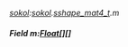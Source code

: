 _[sokol](../../modules/sokol/sokol-module.md):[sokol](../../modules/sokol/sokol-module.md).[sshape\_mat4\_t](../../modules/sokol/sokol-sshape_mat4_t.md).m_
##### Field m:[Float](../../modules/wonkey/wonkey-types-float.md)[][]
